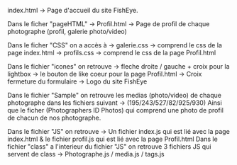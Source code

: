index.html -> Page d'accueil du site FishEye.

Dans le ficher "pageHTML" -> Profil.html -> Page de profil de chaque photographe (profil, galerie photo/video)

Dans le ficher "CSS" on a accès à -> galerie.css -> comprend le css de la page index.html
				  -> profils.css -> comprend le css de la page Profil.html
				  
Dans le fichier "icones" on retrouve -> fleche droite / gauche + croix pour la lightbox
				     -> le bouton de like coeur pour la page Profil.html
				     -> Croix fermeture du formulaire
				     -> Logo du site FishEye

Dans le fichier "Sample" on retrouve les medias (photo/video) de chaque photographe dans les fichiers suivant -> (195/243/527/82/925/930) 
Ainsi que le ficher (Photographers ID Photos) qui comprend une photo de profil de chacun de nos photographe.

Dans le fichier "JS" on retrouve -> Un fichier index.js qui est lié avec la page index.html & le fichier profil.js qui est lié avec la page Profil.html
Dans le fichier "class" a l'interieur du fichier "JS" on retrouve 3 fichiers JS qui servent de class -> Photographe.js / media.js / tags.js
